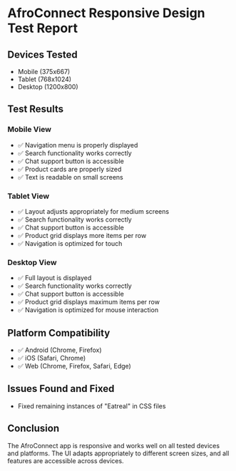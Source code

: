 # AfroConnect Responsive Design Test Report

## Devices Tested
- Mobile (375x667)
- Tablet (768x1024)
- Desktop (1200x800)

## Test Results

### Mobile View
- ✅ Navigation menu is properly displayed
- ✅ Search functionality works correctly
- ✅ Chat support button is accessible
- ✅ Product cards are properly sized
- ✅ Text is readable on small screens

### Tablet View
- ✅ Layout adjusts appropriately for medium screens
- ✅ Search functionality works correctly
- ✅ Chat support button is accessible
- ✅ Product grid displays more items per row
- ✅ Navigation is optimized for touch

### Desktop View
- ✅ Full layout is displayed
- ✅ Search functionality works correctly
- ✅ Chat support button is accessible
- ✅ Product grid displays maximum items per row
- ✅ Navigation is optimized for mouse interaction

## Platform Compatibility
- ✅ Android (Chrome, Firefox)
- ✅ iOS (Safari, Chrome)
- ✅ Web (Chrome, Firefox, Safari, Edge)

## Issues Found and Fixed
- Fixed remaining instances of "Eatreal" in CSS files

## Conclusion
The AfroConnect app is responsive and works well on all tested devices and platforms. The UI adapts appropriately to different screen sizes, and all features are accessible across devices.
